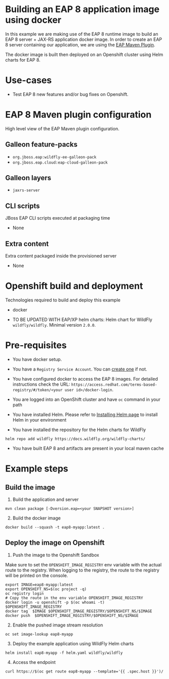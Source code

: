 # Building an EAP 8 application image using docker

In this example we are making use of the EAP 8 runtime image to build an EAP 8 server + JAX-RS application docker image.
In order to create an EAP 8 server containing our application, we are using the [EAP Maven Plugin](https://github.com/jbossas/eap-maven-plugin).

The docker image is built then deployed on an Openshift cluster using Helm charts for EAP 8.

# Use-cases

* Test EAP 8 new features and/or bug fixes on Openshift.

# EAP 8 Maven plugin configuration

High level view of the EAP Maven plugin configuration.

## Galleon feature-packs

* `org.jboss.eap:wildfly-ee-galleon-pack`
* `org.jboss.eap.cloud:eap-cloud-galleon-pack`

## Galleon layers

* `jaxrs-server`

## CLI scripts

JBoss EAP CLI scripts executed at packaging time

* None

## Extra content

Extra content packaged inside the provisioned server

* None

# Openshift build and deployment

Technologies required to build and deploy this example

* docker

* TO BE UPDATED WITH EAP/XP helm charts: Helm chart for WildFly `wildfly/wildfly`. Minimal version `2.0.0`.

# Pre-requisites

* You have docker setup.

* You have a `Registry Service Account`. You can [create one](https://access.redhat.com/terms-based-registry/) if not.

* You have configured docker to access the EAP 8 images. For detailed instructions check the URL: `https://access.redhat.com/terms-based-registry/#/token/<your user id>/docker-login`.

* You are logged into an OpenShift cluster and have `oc` command in your path

* You have installed Helm. Please refer to [Installing Helm page](https://helm.sh/docs/intro/install/) to install Helm in your environment

* You have installed the repository for the Helm charts for WildFly

 ```
helm repo add wildfly https://docs.wildfly.org/wildfly-charts/
```

* You have built EAP 8 and artifacts are present in your local maven cache


# Example steps

## Build the image

1. Build the application  and server

```
mvn clean package [-Dversion.eap=<your SNAPSHOT version>]
```

2. Build the docker image

```
docker build --squash -t eap8-myapp:latest .
```

## Deploy the image on Openshift

1. Push the image to the Openshift Sandbox

Make sure to set the `OPENSHIFT_IMAGE_REGISTRY` env variable with the actual route to the registry. 
When logging to the registry, the route to the registry will be printed on the console.

```
export IMAGE=eap8-myapp:latest
export OPENSHIFT_NS=$(oc project -q)
oc registry login
# Copy the route in the env variable OPENSHIFT_IMAGE_REGISTRY
docker login -u openshift -p $(oc whoami -t)  $OPENSHIFT_IMAGE_REGISTRY
docker tag  $IMAGE $OPENSHIFT_IMAGE_REGISTRY/$OPENSHIFT_NS/$IMAGE
docker push  $OPENSHIFT_IMAGE_REGISTRY/$OPENSHIFT_NS/$IMAGE
```

2. Enable the pushed image stream resolution

```
oc set image-lookup eap8-myapp
```

3. Deploy the example application using WildFly Helm charts

```
helm install eap8-myapp -f helm.yaml wildfly/wildfly
```

4. Access the endpoint

```
curl https://$(oc get route eap8-myapp --template='{{ .spec.host }}')/
```
